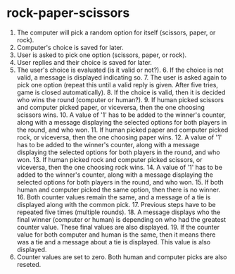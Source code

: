 # rock-paper-scissors

1. The computer will pick a random option for itself (scissors, paper, or rock).
2. Computer's choice is saved for later. 
3. User is asked to pick one option (scissors, paper, or rock).
4. User replies and their choice is saved for later.
5. The user's choice is evaluated (is it valid or not?).
    6. If the choice is not valid, a message is displayed indicating so.
        7. The user is asked again to pick one option (repeat this until a valid reply is given. After five tries, game is closed automatically).
    8. If the choice is valid, then it is decided who wins the round (computer or human?).
        9. If human picked scissors and computer picked paper, or viceversa, then the one choosing scissors wins. 
            10. A value of '1' has to be added to the winner's counter, along with a message displaying the selected options for both players in the round, and who won.
        11. If human picked paper and computer picked rock, or viceversa, then the one choosing paper wins. 
            12. A value of '1' has to be added to the winner's counter, along with a message displaying the selected options for both players in the round, and who won.
        13. If human picked rock and computer picked scissors, or viceversa, then the one choosing rock wins. 
            14. A value of '1' has to be added to the winner's counter, along with a message displaying the selected options for both players in the round, and who won.
        15. If both human and computer picked the same option, then there is no winner.
            16. Both counter values remain the same, and a message of a tie is displayed along with the common pick.
        17. Previous steps have to be repeated five times (multiple rounds). 
    18. A message displays who the final winner (computer or human) is depending on who had the greatest counter value. These final values are also displayed. 
        19. If the counter value for both computer and human is the same, then it means there was a tie and a message about a tie is displayed. This value is also displayed.
20. Counter values are set to zero. Both human and computer picks are also reseted. 








